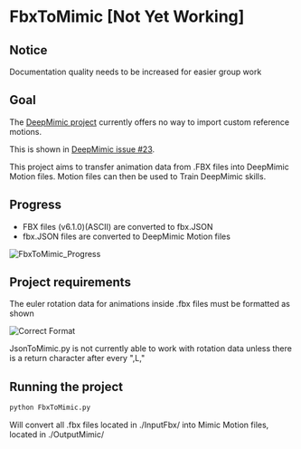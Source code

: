 # FbxToMimic [Not Yet Working]

## Notice
Documentation quality needs to be increased for easier group work

## Goal

The [DeepMimic project](https://github.com/xbpeng/DeepMimic) currently offers no way to import custom reference motions.

This is shown in [DeepMimic issue #23](https://github.com/xbpeng/DeepMimic/issues/23).

This project aims to transfer animation data from .FBX files into DeepMimic Motion files. Motion files can then be used to Train DeepMimic skills.

## Progress

- FBX files (v6.1.0)(ASCII) are converted to fbx.JSON
- fbx.JSON files are converted to DeepMimic Motion files

![FbxToMimic_Progress](./Assets/FbxToMimic_Progress.gif)

## Project requirements

The euler rotation data for animations inside .fbx files must be formatted as shown

![Correct Format](https://i.imgur.com/WcOOPNS.png)

JsonToMimic.py is not currently able to work with rotation data unless there is a return character after every ",L,"

## Running the project

```Bash
python FbxToMimic.py
```

Will convert all .fbx files located in ./InputFbx/ into Mimic Motion files, located in ./OutputMimic/
